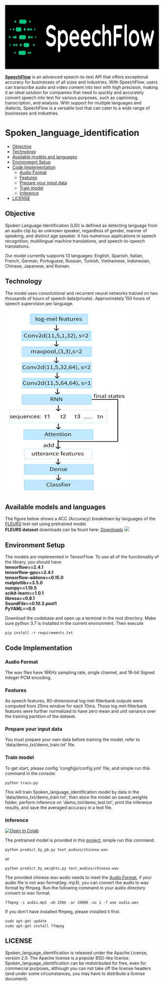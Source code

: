 <div align=center><img width='800' height='210' src='https://github.com/SpeechFlow-io/Spoken_language_identification/blob/main/speechflow.jpg'></div>

[**SpeechFlow**](https://speechflow.io/?ref=github) is an advanced speech-to-text API that offers exceptional accuracy for businesses of all sizes and industries. With SpeechFlow, users can transcribe audio and video content into text with high precision, making it an ideal solution for companies that need to quickly and accurately convert speech into text for various purposes, such as captioning, transcription, and analysis. With support for multiple languages and dialects, SpeechFlow is a versatile tool that can cater to a wide range of businesses and industries.

 # Spoken_language_identification 
* [Objective](#objective)
* [Technology](#technology)
* [Available models and languages](#available-models-and-languages)
* [Environment Setup](#environment-setup)
* [Code Implementation](#code-implementation)
   * [Audio Format](#audio-format)
   * [Features](#features)
   * [Prepare your input data](#prepare-your-input-data)
   *  [Train model](#train-model)
   *  [Inference](#inference)
* [ LICENSE](#license)

## Objective 
Spoken Language Identification (LID) is defined as detecting language from an audio clip by an unknown speaker, regardless of gender, manner of speaking, and distinct age speaker. It has numerous applications in speech recognition, multilingual machine translations, and speech-to-speech translations. 

Our model currently supports 13 languages: English, Spanish, Italian, French, German, Portuguese, Russian, Turkish, Vietnamese, Indonesian, Chinese, Japanese, and Korean.

## Technology
The model uses convolutional and recurrent neural networks trained on two thousands of hours of speech data(private). Approximately 150 hours of speech supervision per language.

<img width='400' height='600' src='https://github.com/SpeechFlow-io/Spoken_language_identification/blob/main/network.png'><br/>

## Available models and languages
 The figure below shows a ACC (Accuracy) breakdown by languages of the [FLEURS](https://arxiv.org/pdf/2205.12446.pdf) test-set using pretrained model.</br>
**FLEURS dataset** downloads can be fount here: [Downloads](https://www.tensorflow.org/datasets/catalog/xtreme_s#xtreme_sfleurstr_tr)
![](https://github.com/zhong-ying-china/Multi-Spoken-language-recognition/blob/main/fleurs.jpg)
     
## Environment Setup
The models are implemented in TensorFlow.
To use all of the functionality of the library, you should have:</br>
**tensorflow==2.4.1</br>
tensorflow-gpu==2.4.1</br>
tensorflow-addons==0.15.0</br>
matplotlib==3.5.0</br>
numpy==1.19.5</br>
scikit-learn==1.0.1</br>
librosa==0.8.1</br>
SoundFile==0.10.3.post1</br>
PyYAML==6.0**</br>

Download the codebase and open up a terminal in the root directory. Make sure python 3.7 is installed in the current environment. Then execute
```
pip install -r requirements.txt
```

## Code Implementation
### **Audio Format** 
The wav files have 16KHz sampling rate, single channel, and 16-bit Signed Integer PCM encoding.

### **Features** 
As speech features, 80-dimensional log mel-filterbank outputs were computed from 25ms window for each 10ms. Those log mel-filterbank features were further normalized to have zero mean and unit variance over the training partition of the dataset.

### **Prepare your input data**
You must prepare your own data before training the model, refer to 'data/demo_txt/demo_train.txt' file.

### **Train model**
To get start, please config 'congfigs/config.yml' file,  and simple run this command in the console:

```
python train.py
```
This will train Spoken_language_identification model by data in the 'data/demo_txt/demo_train.txt', then store the model on saved_weights folder, perform inference on 'demo_txt/demo_test.txt', print the inference results, and save the averaged accuracy in a text file.
### **Inference**
[![ Open In Colab](https://colab.research.google.com/assets/colab-badge.svg)](https://colab.research.google.com/drive/16-Nre8aDvn0wN2dsgGa3xUsZ7S61e1h8#scrollTo=7GAiB6YAfECN&line=2&uniqifier=1)

The pretrained model is provided in this [project](https://github.com/SpeechFlow-io/Spoken_language_identification/tree/main/saved_weights/20230228-084356), simple run this command:
```
python predict_by_pb.py test_audios/chinese.wav
```
or
```
python predict_by_weights.py test_audios/chinese.wav
```

The provided chinese.wav audio needs to meet the [Audio Format](#audio-format), if your audio file is not wav format(eg: mp3), you can convert the audio to wav format by ffmpeg. Run the following command in your audio directory convert  to wav format.
```
ffmpeg -i audio.mp3 -ab 256k -ar 16000 -ac 1 -f wav audio.wav
```
If you don't have installed ffmpeg, please installed it first.
```
sudo apt-get update
sudo apt-get install ffmpeg
```
## LICENSE
Spoken_language_identification is released under the Apache License, version 2.0. The Apache license is a popular BSD-like license. Spoken_language_identification can be redistributed for free, even for commercial purposes, although you can not take off the license headers (and under some circumstances, you may have to distribute a license document).

